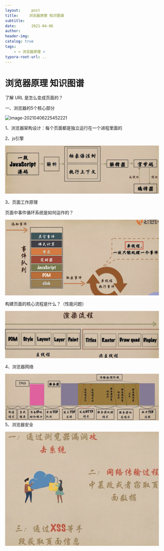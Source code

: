 ```yaml
---
layout:     post
title:     浏览器原理 知识图谱
subtitle:  
date:       2021-04-06
author:     
header-img: 
catalog: true
tags:
    - < 浏览器原理 >
typora-root-url: ..
---
```



# 浏览器原理 知识图谱

了解 URL 是怎么变成页面的？

一、浏览器的5个核心部分

![image-20210406225452221](/../img/assets_2019/image-20210406225452221.png)

1、浏览器架构设计：每个页面都是独立运行在一个进程里面的

2、js引擎

![image-20210406225523718](/../img/assets_2019/image-20210406225523718.png)

3、页面工作原理

页面中事件循环系统是如何运作的？

![image-20210406225610227](/../img/assets_2019/image-20210406225610227.png)

构建页面的核心流程是什么？（性能问题）

![image-20210406225643817](/../img/assets_2019/image-20210406225643817.png)

4、浏览器网络

![image-20210406225701525](/../img/assets_2019/image-20210406225701525.png)5、浏览器安全

![image-20210406225732548](/../img/assets_2019/image-20210406225732548.png)

